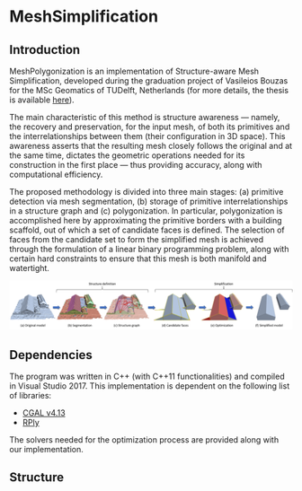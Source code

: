 # MeshSimplification
## Introduction

MeshPolygonization is an implementation of Structure-aware Mesh Simplification, developed during the graduation project of Vasileios Bouzas for the MSc Geomatics of TUDelft, Netherlands (for more details, the thesis is available [here](https://repository.tudelft.nl/islandora/object/uuid%3Aa0faf1a6-9815-4828-9186-a4a16119c71c?collection=education)).

The main characteristic of this method is structure awareness — namely, the recovery and preservation, for the input mesh, of both its primitives and the interrelationships between them (their configuration in 3D space). This awareness asserts that the resulting mesh closely follows the original and at the same time, dictates the geometric operations needed for its construction in the first place — thus providing accuracy, along with computational efficiency.

The proposed methodology is divided into three main stages: (a) primitive detection via mesh segmentation, (b) storage of primitive interrelationships in a structure graph and (c) polygonization. In particular, polygonization is accomplished here by approximating the primitive borders with a building scaffold, out of which a set of candidate faces is defined. The selection of faces from the candidate set to form the simplified mesh is achieved through the formulation of a linear binary programming problem, along with certain hard constraints to ensure that this mesh is both manifold and watertight.

![](images/overview.png)

## Dependencies
The program was written in C++ (with C++11 functionalities) and compiled in Visual Studio 2017. This implementation is dependent on the following list of libraries:

* [CGAL v4.13](https://www.cgal.org/)
* [RPly](http://w3.impa.br/~diego/software/rply/)

The solvers needed for the optimization process are provided along with our implementation.

## Structure
